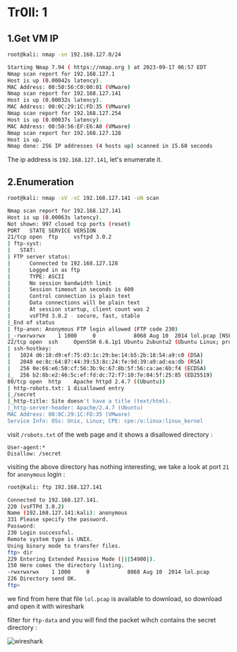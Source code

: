 # Tr0ll: 1

## 1.Get VM IP

```bash
root@kali: nmap -sn 192.168.127.0/24

Starting Nmap 7.94 ( https://nmap.org ) at 2023-09-17 06:57 EDT
Nmap scan report for 192.168.127.1
Host is up (0.00042s latency).
MAC Address: 00:50:56:C0:00:01 (VMware)
Nmap scan report for 192.168.127.141
Host is up (0.00032s latency).
MAC Address: 00:0C:29:1C:FD:35 (VMware)
Nmap scan report for 192.168.127.254
Host is up (0.00037s latency).
MAC Address: 00:50:56:EF:E6:A0 (VMware)
Nmap scan report for 192.168.127.128
Host is up.
Nmap done: 256 IP addresses (4 hosts up) scanned in 15.60 seconds
```

The ip address is `192.168.127.141`, let's enumerate it.

## 2.Enumeration

```bash
root@kali: nmap -sV -sC 192.168.127.141 -oN scan

Nmap scan report for 192.168.127.141
Host is up (0.00063s latency).
Not shown: 997 closed tcp ports (reset)
PORT   STATE SERVICE VERSION
21/tcp open  ftp     vsftpd 3.0.2
| ftp-syst: 
|   STAT: 
| FTP server status:
|      Connected to 192.168.127.128
|      Logged in as ftp
|      TYPE: ASCII
|      No session bandwidth limit
|      Session timeout in seconds is 600
|      Control connection is plain text
|      Data connections will be plain text
|      At session startup, client count was 2
|      vsFTPd 3.0.2 - secure, fast, stable
|_End of status
| ftp-anon: Anonymous FTP login allowed (FTP code 230)
|_-rwxrwxrwx    1 1000     0            8068 Aug 10  2014 lol.pcap [NSE: writeable]
22/tcp open  ssh     OpenSSH 6.6.1p1 Ubuntu 2ubuntu2 (Ubuntu Linux; protocol 2.0)
| ssh-hostkey: 
|   1024 d6:18:d9:ef:75:d3:1c:29:be:14:b5:2b:18:54:a9:c0 (DSA)
|   2048 ee:8c:64:87:44:39:53:8c:24:fe:9d:39:a9:ad:ea:db (RSA)
|   256 0e:66:e6:50:cf:56:3b:9c:67:8b:5f:56:ca:ae:6b:f4 (ECDSA)
|_  256 b2:8b:e2:46:5c:ef:fd:dc:72:f7:10:7e:04:5f:25:85 (ED25519)
80/tcp open  http    Apache httpd 2.4.7 ((Ubuntu))
| http-robots.txt: 1 disallowed entry 
|_/secret
|_http-title: Site doesn't have a title (text/html).
|_http-server-header: Apache/2.4.7 (Ubuntu)
MAC Address: 00:0C:29:1C:FD:35 (VMware)
Service Info: OSs: Unix, Linux; CPE: cpe:/o:linux:linux_kernel
```

visit `/robots.txt` of the web page and it shows a disallowed directory :

```text
User-agent:*
Disallow: /secret
```

visiting the above directory has nothing interesting, we take a look at port `21` for `anonymous` login :

```bash
root@kali: ftp 192.168.127.141

Connected to 192.168.127.141.
220 (vsFTPd 3.0.2)
Name (192.168.127.141:kali): anonymous
331 Please specify the password.
Password: 
230 Login successful.
Remote system type is UNIX.
Using binary mode to transfer files.
ftp> dir
229 Entering Extended Passive Mode (|||54900|).
150 Here comes the directory listing.
-rwxrwxrwx    1 1000     0            8068 Aug 10  2014 lol.pcap
226 Directory send OK.
ftp> 
```

we find from here that file `lol.pcap` is available to download, so download and open it with wireshark

filter for `ftp-data` and you will find the packet wihch contains the secret directory :

![wireshark](https://github.com/Git-K3rnel/VulnHub/assets/127470407/556e5be5-5371-4f56-aafc-d4f58dff2da1)

























